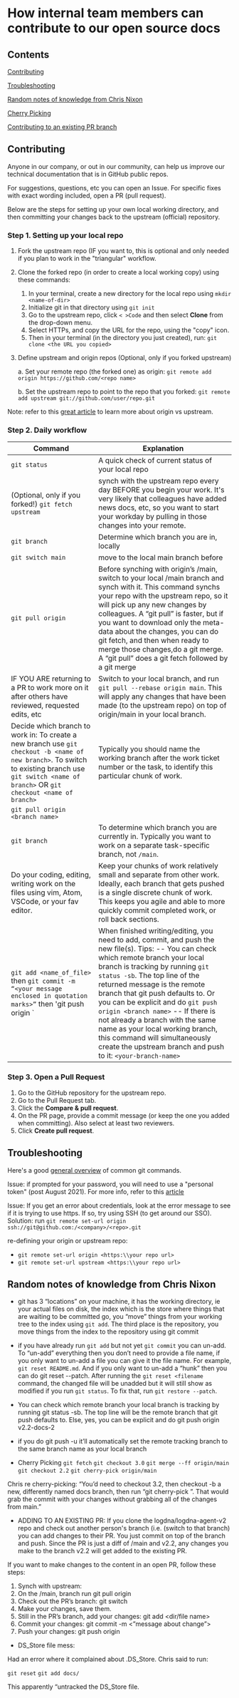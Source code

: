 # How internal team members can contribute to our  open source docs

## Contents

[Contributing](#contributing)

[Troubleshooting](#troubleshooting)

[Random notes of knowledge from Chris Nixon](random-notes-of-knowledge)

[Cherry Picking](#cherry-picking)

[Contributing to an existing PR branch](#contributing-to-an-existing-branch)

## Contributing

Anyone in our company, or out in our community, can help us improve our technical documentation that is in GitHub public repos. 

For suggestions, questions, etc you can open an Issue. 
For specific fixes with exact wording included, open a PR (pull request).

Below are the steps for setting up your own local working directory, and then committing your changes back to the upstream (official) repository.

### Step 1. Setting up your local repo
1. Fork the upstream repo (IF you want to, this is optional and only needed if you plan to work in the "triangular" workflow.
2. Clone the forked repo (in order to create a local working copy) using these commands:
   1. In your terminal, create a new directory for the local repo using `mkdir <name-of-dir>`
   2. Initialize git in that directory using `git init`
   3. Go to the upstream repo, click `< >Code` and then select **Clone** from the drop-down menu.
   4. Select HTTPs, and copy the URL for the repo, using the "copy" icon.
   5. Then in your terminal (in the directory you just created), run: `git clone <the URL you copied>`

8. Define upstream and origin repos (Optional, only if you forked upstream)

    a. Set your remote repo (the forked one) as origin: `git remote add origin https://github.com/<repo name>`
    
    b. Set the upstream repo to point to the repo that you forked: `git remote add upstream git://github.com/user/repo.git`

Note: refer to this [great article](https://www.bogotobogo.com/DevOps/SCM/Git/GitHub_Fork_Clone_Origin_Upstream.php) to learn more about origin vs upstream.

### Step 2. Daily workflow

| Command      | Explanation |
| ----------- | ----------- |
| `git status`      | A quick check of current status of your local repo       |
| (Optional, only if you forked!) `git fetch upstream` | synch with the upstream repo every day BEFORE you begin your work. It's very likely that colleagues have added news docs, etc, so you want to start your workday by pulling in those changes into your remote. |
| `git branch`   | Determine which branch you are in, locally        |
| `git switch main` |  move to the local main branch before   |
| `git pull origin` | Before synching with origin’s /main, switch to your local /main branch and synch with it. This command synchs your repo with the upstream repo, so it will pick up any new changes by colleagues. A “git pull” is faster, but if you want to download only the meta-data about the changes, you can do git fetch, and then when ready to merge those changes,do a git merge. A “git pull” does a git fetch followed by a git merge |
| IF YOU ARE returning to a PR to work more on it after others have reviewed, requested edits, etc | Switch to your local branch, and run `git pull --rebase origin main`. This will apply any changes that have been made (to the upstream repo) on top of origin/main in your local branch. |
| Decide which branch to work in: To create a new branch use `git checkout -b <name of new branch>`. To switch to existing branch use `git switch <name of branch>` OR `git checkout <name of branch>` | Typically you should name the working branch after the work ticket number or the task, to identify this particular chunk of work.|
| `git pull origin <branch name>` |   |
| `git branch` | To determine which branch you are currently in. Typically you want to work on a separate task-specific branch, not `/main`. |
| Do your coding, editing, writing work on the files using vim, Atom, VSCode, or your fav editor. | Keep your chunks of work relatively small and separate from other work. Ideally, each branch that gets pushed is a single discrete chunk of work. This keeps you agile and able to more quickly commit completed work, or roll back sections. |
| `git add <name_of_file>` then `git commit -m “<your message enclosed in quotation marks>”` then 'git push origin <branch name>` | When finished writing/editing, you need to  add, commit, and push the new file(s). Tips:  -- You can check which remote branch your local branch is tracking by running `git status -sb`. The top line of the returned message is the remote branch that git push defaults to. Or you can be explicit and do `git push origin <branch name>`  -- If there is not already a branch with the same name as your local working branch, this command will simultaneously create the upstream branch and push to it: `<your-branch-name>` |

### Step 3. Open a Pull Request

1. Go to the GitHub repository for the upstream repo.
2. Go to the Pull Request tab.
3. Click the **Compare & pull request**.
4. On the PR page, provide a commit message (or keep the one you added when committing). Also select at least two reviewers.
5. Click  **Create pull request**.

## Troubleshooting

Here's a good [general overview](https://www.freecodecamp.org/news/git-cheat-sheet-and-best-practices-c6ce5321f52/) of common git commands.
   
Issue: if prompted for your password, you will need to use a "personal token" (post August 2021). For more info, refer to this [article](https://docs.github.com/en/authentication/keeping-your-account-and-data-secure/creating-a-personal-access-token) 
   
Issue: If you get an error about credentials, look at the error message to see if it is trying to use https. If so, try using SSH (to get around our SSO).
Solution: run `git remote set-url origin ssh://git@github.com:/<company>/<repo>.git`
   
re-defining your origin or upstream repo:
* `git remote set-url origin <https:\\your repo url>`
* `git remote set-url upstream <https:\\your repo url>`

## Random notes of knowledge from Chris Nixon
* git has 3 “locations” on your machine, it has the working directory, ie your actual files on disk, the index which is the store where things that are waiting to be committed go, you “move” things from your working tree to the index using `git add`. The third place is the repository, you move things from the index to the repository using git commit
 
* if you have already run `git add` but not yet `git commit` you can un-add. To “un-add” everything then you don’t need to provide a file name, if you only want to un-add a file you can give it the file name. For example, `git reset README.md`. And if you only want to un-add a “hunk” then you can do git reset --patch. After running the `git reset <filename` command, the changed file will be unadded but it will still show as modified if you run `git status`. To fix that, run `git restore --patch`.
 
* You can check which remote branch your local branch is tracking by running git status -sb. The top line will be the remote branch that git push defaults to. Else, yes, you can be explicit and do git push origin v2.2-docs-2 
 
* if you do git push -u  it’ll automatically set the remote tracking branch to the same branch name as your local branch
 
* Cherry Picking
`git fetch`
`git checkout 3.0`
`git merge --ff origin/main`
`git checkout 2.2`
`git cherry-pick origin/main`
 
Chris re cherry-picking: “You’d need to checkout 3.2, then checkout -b a new, differently named docs branch, then run “git cherry-pick <name of your original docs branch>”. That would grab the commit with your changes without grabbing all of the changes from main.”

* ADDING TO AN EXISTING PR: If you clone the logdna/logdna-agent-v2 repo and check out another person's branch (i.e. (switch to that branch) you can add changes to their PR. You just commit on top of the branch and push. Since the PR is just a diff of /main and v2.2, any changes you make to the branch v2.2 will get added to the existing PR.
 
If you want to make changes to the content in an open PR, follow these steps:
 
1. Synch with upstream:
2. On the /main, branch run git pull origin
3. Check out the PR’s branch: git switch <branch name>
4. Make your changes, save them.
5. Still in the PR’s branch, add your changes: git add <dir/file name>
6. Commit your changes: git commit -m <”message about change”>
7. Push your changes: git push origin <branch name>
 
* DS_Store file mess:

Had an error where it complained about .DS_Store. Chris said to run:

`git reset`
`git add docs/`
 
This apparently “untracked the DS_Store file.

 
 
 

